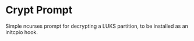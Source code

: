 # Crypt Prompt

Simple ncurses prompt for decrypting a LUKS partition, to be installed as
an initcpio hook.
